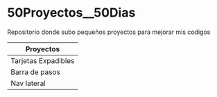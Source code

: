 # 50Proyectos__50Dias
Repositorio donde subo pequeños proyectos para mejorar mis codigos

|Proyectos|
|---------|
|Tarjetas Expadibles|[Ver Demo](https://tarjetas-expandibles.vercel.app/)|
|Barra de pasos|[Ver Demo](http://barra-de-pasos.vercel.app/)|
|Nav lateral|[Ver Demo](https://nav-lateral.vercel.app/)|
